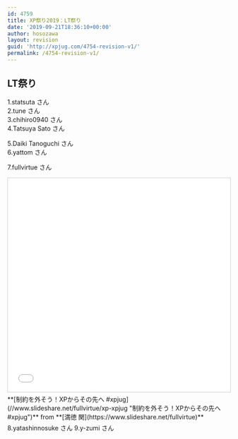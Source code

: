 ```yaml
---
id: 4759
title: XP祭り2019：LT祭り
date: '2019-09-21T18:36:10+00:00'
author: hosozawa
layout: revision
guid: 'http://xpjug.com/4754-revision-v1/'
permalink: /4754-revision-v1/
---
```


## LT祭り

1.statsuta さん  
2.tune さん  
3.chihiro0940 さん  
4.Tatsuya Sato さん

<script async="" class="speakerdeck-embed" data-id="c6e6743a83874131ab3d3e80a5e92d63" data-ratio="1.33333333333333" src="//speakerdeck.com/assets/embed.js"></script>

5.Daiki Tanoguchi さん  
6.yattom さん

<script async="" class="speakerdeck-embed" data-id="dbdb93d790a3492ea81c7ae0cc2e273e" data-ratio="1.33333333333333" src="//speakerdeck.com/assets/embed.js"></script>

7.fullvirtue さん

<iframe allowfullscreen="allowfullscreen" frameborder="0" height="485" marginheight="0" marginwidth="0" scrolling="no" src="//www.slideshare.net/slideshow/embed_code/key/dk37FmXq9coqQS" style="border: 1px solid #CCC; border-width: 1px; margin-bottom: 5px; max-width: 100%;" width="595"> </iframe>

<div style="margin-bottom: 5px;"> **[制約を外そう！XPからその先へ #xpjug](//www.slideshare.net/fullvirtue/xp-xpjug "制約を外そう！XPからその先へ #xpjug")**  from **[満徳 関](https://www.slideshare.net/fullvirtue)**</div>8.yatashinnosuke さん  
9.y-zumi さん